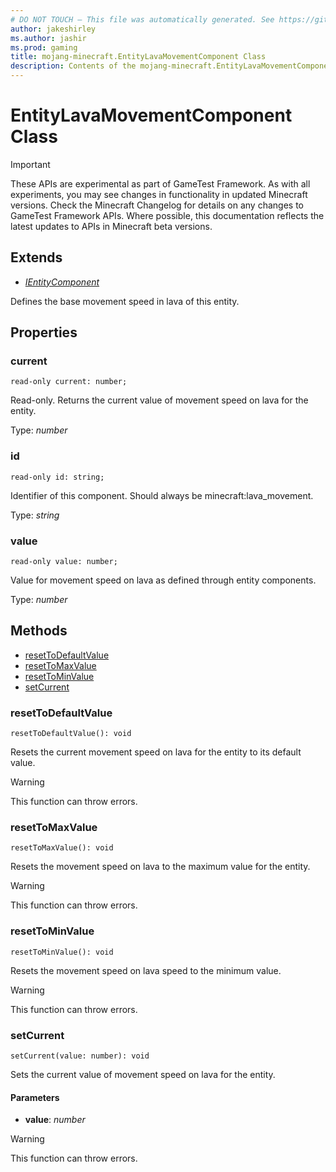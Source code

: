 ```yaml
---
# DO NOT TOUCH — This file was automatically generated. See https://github.com/Mojang/MinecraftScriptingApiDocsGenerator to modify descriptions, examples, etc.
author: jakeshirley
ms.author: jashir
ms.prod: gaming
title: mojang-minecraft.EntityLavaMovementComponent Class
description: Contents of the mojang-minecraft.EntityLavaMovementComponent class.
---
```

# EntityLavaMovementComponent Class
>[!IMPORTANT]
>These APIs are experimental as part of GameTest Framework. As with all experiments, you may see changes in functionality in updated Minecraft versions. Check the Minecraft Changelog for details on any changes to GameTest Framework APIs. Where possible, this documentation reflects the latest updates to APIs in Minecraft beta versions.

## Extends
- [*IEntityComponent*](IEntityComponent.md)

Defines the base movement speed in lava of this entity.

## Properties
### **current**
`read-only current: number;`

Read-only. Returns the current value of movement speed on lava for the entity.

Type: *number*

### **id**
`read-only id: string;`

Identifier of this component. Should always be minecraft:lava_movement.

Type: *string*

### **value**
`read-only value: number;`

Value for movement speed on lava as defined through entity components.

Type: *number*


## Methods
- [resetToDefaultValue](#resettodefaultvalue)
- [resetToMaxValue](#resettomaxvalue)
- [resetToMinValue](#resettominvalue)
- [setCurrent](#setcurrent)
  
### **resetToDefaultValue**
`
resetToDefaultValue(): void
`

Resets the current movement speed on lava for the entity to its default value.
> [!WARNING]
> This function can throw errors.
### **resetToMaxValue**
`
resetToMaxValue(): void
`

Resets the movement speed on lava to the maximum value for the entity.
> [!WARNING]
> This function can throw errors.
### **resetToMinValue**
`
resetToMinValue(): void
`

Resets the movement speed on lava speed to the minimum value.
> [!WARNING]
> This function can throw errors.
### **setCurrent**
`
setCurrent(value: number): void
`

Sets the current value of movement speed on lava for the entity.
#### **Parameters**
- **value**: *number*
> [!WARNING]
> This function can throw errors.
